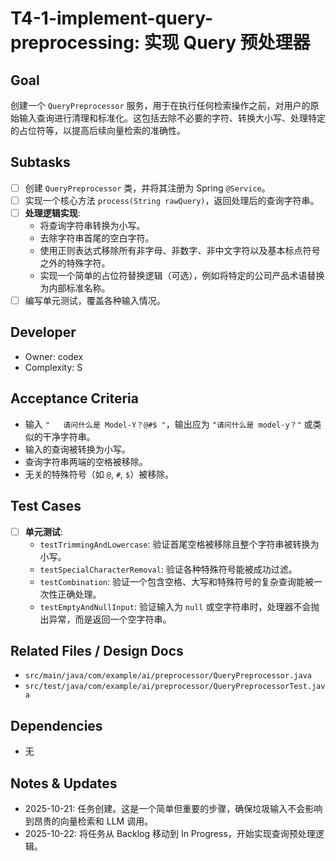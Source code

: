 # T4-1-implement-query-preprocessing: 实现 Query 预处理器

## Goal
创建一个 `QueryPreprocessor` 服务，用于在执行任何检索操作之前，对用户的原始输入查询进行清理和标准化。这包括去除不必要的字符、转换大小写、处理特定的占位符等，以提高后续向量检索的准确性。

## Subtasks
- [ ] 创建 `QueryPreprocessor` 类，并将其注册为 Spring `@Service`。
- [ ] 实现一个核心方法 `process(String rawQuery)`，返回处理后的查询字符串。
- [ ] **处理逻辑实现**:
    - 将查询字符串转换为小写。
    - 去除字符串首尾的空白字符。
    - 使用正则表达式移除所有非字母、非数字、非中文字符以及基本标点符号之外的特殊字符。
    - 实现一个简单的占位符替换逻辑（可选），例如将特定的公司产品术语替换为内部标准名称。
- [ ] 编写单元测试，覆盖各种输入情况。

## Developer
- Owner: codex
- Complexity: S

## Acceptance Criteria
- 输入 `"   请问什么是 Model-Y？@#$ "`，输出应为 `"请问什么是 model-y？"` 或类似的干净字符串。
- 输入的查询被转换为小写。
- 查询字符串两端的空格被移除。
- 无关的特殊符号（如 `@`, `#`, `$`）被移除。

## Test Cases
- [ ] **单元测试**:
    - `testTrimmingAndLowercase`: 验证首尾空格被移除且整个字符串被转换为小写。
    - `testSpecialCharacterRemoval`: 验证各种特殊符号能被成功过滤。
    - `testCombination`: 验证一个包含空格、大写和特殊符号的复杂查询能被一次性正确处理。
    - `testEmptyAndNullInput`: 验证输入为 `null` 或空字符串时，处理器不会抛出异常，而是返回一个空字符串。

## Related Files / Design Docs
- `src/main/java/com/example/ai/preprocessor/QueryPreprocessor.java`
- `src/test/java/com/example/ai/preprocessor/QueryPreprocessorTest.java`

## Dependencies
- 无

## Notes & Updates
- 2025-10-21: 任务创建。这是一个简单但重要的步骤，确保垃圾输入不会影响到昂贵的向量检索和 LLM 调用。
- 2025-10-22: 将任务从 Backlog 移动到 In Progress，开始实现查询预处理逻辑。
